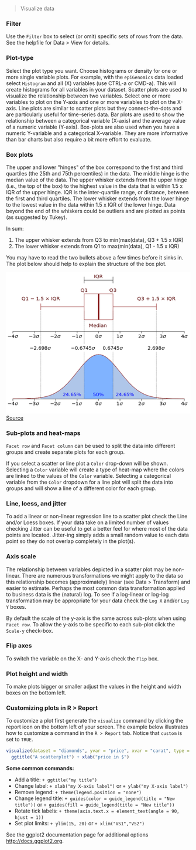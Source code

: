 > Visualize data

### Filter

Use the `Filter` box to select (or omit) specific sets of rows from the data. See the helpfile for Data > View for details.

### Plot-type

Select the plot type you want. Choose histograms or density for one or more single variable plots. For example, with the `epiGenomics` data loaded select `Histogram` and all (X) variables (use CTRL-a or CMD-a). This will create histograms for all variables in your dataset. Scatter plots are used to visualize the relationship between two variables. Select one or more variables to plot on the Y-axis and one or more variables to plot on the X-axis. Line plots are similar to scatter plots but they connect-the-dots and are particularly useful for time-series data. Bar plots are used to show the relationship between a categorical variable (X-axis) and the average value of a numeric variable (Y-axis). Box-plots are also used when you have a numeric Y-variable and a categorical X-variable. They are more informative than bar charts but also require a bit more effort to evaluate.

### Box plots

The upper and lower "hinges" of the box correspond to the first and third quartiles (the 25th and 75th percentiles) in the data. The middle hinge is the median value of the data. The upper whisker extends from the upper hinge (i.e., the top of the box) to the highest value in the data that is within 1.5 x IQR of the upper hinge. IQR is the inter-quartile range, or distance, between the first and third quartiles. The lower whisker extends from the lower hinge to the lowest value in the data within 1.5 x IQR of the lower hinge. Data beyond the end of the whiskers could be outliers and are plotted as points (as suggested by Tukey).

In sum:
1. The upper whisker extends from Q3 to min(max(data), Q3 + 1.5 x IQR)
2. The lower whisker extends from Q1 to max(min(data), Q1 - 1.5 x IQR)

You may have to read the two bullets above a few times before it sinks in. The plot below should help to explain the structure of the box plot.

![Box-plot](figures/boxplot.png)
[Source](http://en.wikipedia.org/wiki/File:Boxplot_vs_PDF.svg)

### Sub-plots and heat-maps

`Facet row` and `Facet column` can be used to split the data into different groups and create separate plots for each group.

If you select a scatter or line plot a `Color` drop-down will be shown. Selecting a `Color` variable will create a type of heat-map where the colors are linked to the values of the `Color` variable. Selecting a categorical variable from the `Color` dropdown for a line plot will split the data into groups and will show a line of a different color for each group.

### Line, loess, and jitter

To add a linear or non-linear regression line to a scatter plot check the Line and/or Loess boxes. If your data take on a limited number of values checking Jitter can be useful to get a better feel for where most of the data points are located. Jitter-ing simply adds a small random value to each data point so they do not overlap completely in the plot(s).

### Axis scale

The relationship between variables depicted in a scatter plot may be non-linear. There are numerous transformations we might apply to the data so this relationship becomes (approximately) linear (see Data > Transform) and easier to estimate. Perhaps the most common data transformation applied to business data is the (natural) log. To see if a log-linear or log-log transformation may be appropriate for your data check the `Log X` and/or `Log Y` boxes.

By default the scale of the y-axis is the same across sub-plots when using `Facet row`. To allow the y-axis to be specific to each sub-plot click the `Scale-y` check-box.

### Flip axes

To switch the variable on the X- and Y-axis check the `Flip` box.

### Plot height and width

To make plots bigger or smaller adjust the values in the height and width boxes on the bottom left.

### Customizing plots in R > Report

To customize a plot first generate the `visualize` command by clicking the report icon on the bottom left of your screen. The example below illustrates how to customize a command in the `R > Report` tab. Notice that `custom` is set to `TRUE`.

```r
visualize(dataset = "diamonds", yvar = "price", xvar = "carat", type = "scatter", custom = TRUE) +
  ggtitle("A scatterplot") + xlab("price in $")
```

**Some common commands:**

* Add a title: `+ ggtitle("my title")`
* Change label: `+ xlab("my X-axis label")` or `+ ylab("my X-axis label")`
* Remove legend: `+ theme(legend.position = "none")`
* Change legend title: `+ guides(color = guide_legend(title = "New title"))` or `+ guides(fill = guide_legend(title = "New title"))`
* Rotate tick labels: `+ theme(axis.text.x = element_text(angle = 90, hjust = 1))`
* Set plot limits: `+ ylim(15, 20)` or `+ xlim("VS1","VS2")`

See the ggplot2 documentation page for additional options <a href="http://docs.ggplot2.org/" target="_blank">http://docs.ggplot2.org</a>.
